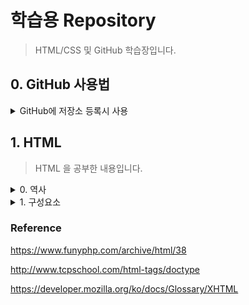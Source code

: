 # 학습용 Repository

> HTML/CSS 및 GitHub 학습장입니다.


## 0. GitHub 사용법

<details>
<summary>GitHub에 저장소 등록시 사용</summary>

```
$ git init 
$ git add README.md
$ git commit -m "init"
$ git branch -M main
$ git remote add origin https://github.com/Hu3Hu3man/front.git
$ git push -u origin main
```
</details>

## 1. HTML
> HTML 을 공부한 내용입니다.

<details>
<summary>0. 역사</summary>
추가예정
</details>

<details>
<summary>1. 구성요소</summary>

> <sapn style="color:#ffd33d">!DOCTYPE : 문서형 정의(Document Type Definition)</span>
    
    - 사용 목적
        * 다양한 브라우저가 HTML 문서를 동일하게 인식하기 위함
        * 문서간 호환성 향상
        * 미 기입시 Quirks Mode(비표준모드) 상태로 렌더링

    - 속성 
        - HTML 4.01 (SGML 기반으로 DTD 참조 필요)
            * 1.최상위 엘리먼트 네임 (Root Element Name)
                * 대체로 HTML
            * 2.국제적,공용 || 내부적,제한용 (Public || SYSTEM)
                * 대체로 Public
            * 3.ISO공인인증기관 || ISO비공인인증기관 ("+" || "-")
            * 4.기관명
                *  W3C : 비공인 인증기관
            * 5.DTD 타입
                * Strict : W3C 권장 문서 타입 (문법을 정확하게 준수하지 않으면 오류)
                    * center, iframe, 새창 띄우기 등 제한
                * Transitional : 호환성 위한 중간단계 문서 타입 (문법에 오류가 있어도 허용)
                * Frameset : Frameset 사용을 위한 태그,속성 추가한 문서 타입 (현재 거의 사용 X)
            * 6.인코딩언어(ISO)
            * 7.DTD 참조 문서

        - HTML 5
            * <!DOCTYPE html>    
                - <html>
                    - <head>
                    - </head>

                    - <body>
                    - </body>
                - </html>

</details>


### Reference
https://www.funyphp.com/archive/html/38

http://www.tcpschool.com/html-tags/doctype

https://developer.mozilla.org/ko/docs/Glossary/XHTML